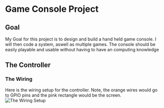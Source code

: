 Game Console Project
========================

## Goal
My Goal for this project is to design and build a hand held game console. I will then code a system, aswell as multiple games. The console should be easily playable and usable without having to have an computing knowledge

## The Controller

### The Wiring 

Here is the wiring setup for the controller. Note, the orange wires would go to GPIO pins and the pink rectangle would be the screen.
![The Wiring Setup](media/raspiGameConsoleControllerWiring.png)